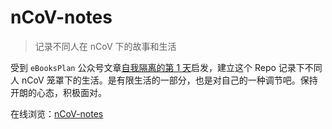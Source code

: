 # nCoV-notes

> 记录不同人在 nCoV 下的故事和生活

受到 `eBooksPlan` 公众号文章[自我隔离的第 1 天](https://mp.weixin.qq.com/s/LAq-ybXJYUf6p8ZYnoosQg)启发，建立这个 Repo 记录下不同人 nCoV 笼罩下的生活。是有限生活的一部分，也是对自己的一种调节吧。保持开朗的心态，积极面对。

在线浏览：[nCoV-notes](https://mayandev.github.io/nCoV-notes/)
